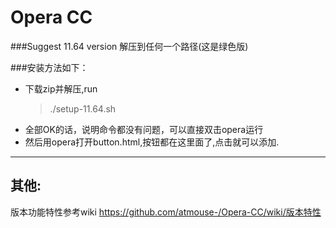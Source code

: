 Opera CC  
=========================

###Suggest 11.64 version
解压到任何一个路径(这是绿色版)  
  
###安装方法如下：  
+ 下载zip并解压,run  
    > ./setup-11.64.sh
+ 全部OK的话，说明命令都没有问题，可以直接双击opera运行
+ 然后用opera打开button.html,按钮都在这里面了,点击就可以添加.

*****************************
其他:  
------------
版本功能特性参考wiki <https://github.com/atmouse-/Opera-CC/wiki/版本特性>
